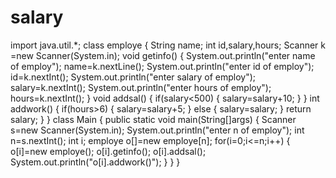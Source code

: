 # salary
import java.util.*;
class employe
{
    String name;
    int id,salary,hours;
    Scanner k =new Scanner(System.in);
    void getinfo()
    {
        System.out.println("enter name of employ");
        name=k.nextLine();
        System.out.println("enter id of employ");
        id=k.nextInt();
        System.out.println("enter salary of employ");
        salary=k.nextInt();
        System.out.println("enter hours of employ");
        hours=k.nextInt();
    }
    void addsal()
    {
        if(salary<500)
        {
        salary=salary+10;
        }
    }
    int addwork()
    {
        if(hours>6)
        {
            salary=salary+5;
        }
        else
        {
            salary=salary;
        }
        return salary;
    }
}
class Main
{
    public static void main(String[]args)
    {
        Scanner s=new Scanner(System.in);
        System.out.println("enter n of employ");
        int n=s.nextInt();
        int i;
        employe o[]=new employe[n];
        for(i=0;i<=n;i++)
        {
        o[i]=new employe();
        o[i].getinfo();
        o[i].addsal();
        System.out.println("o[i].addwork()");
    }
}
}
